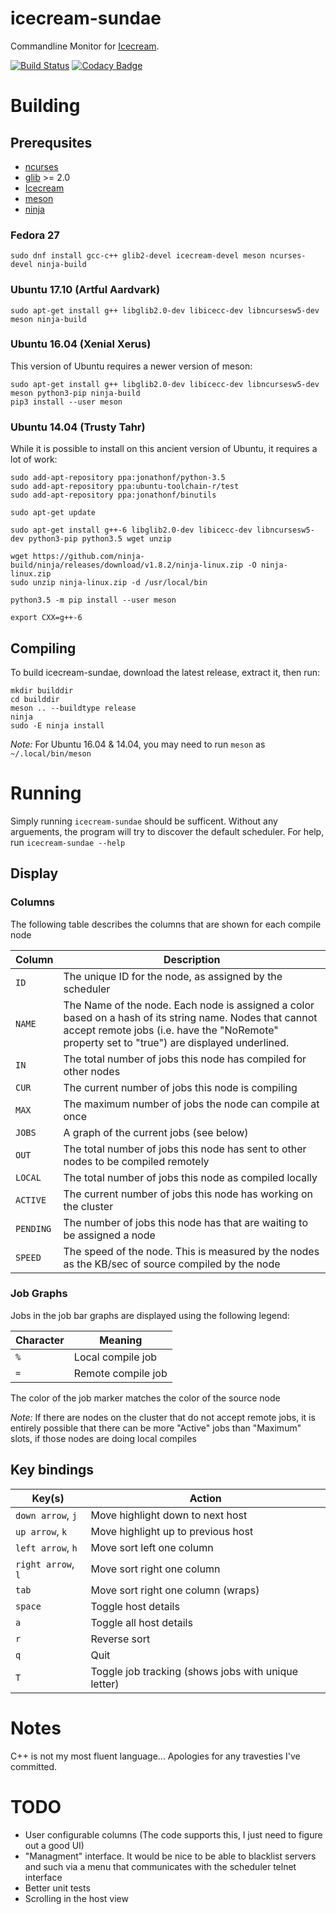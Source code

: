 # icecream-sundae
Commandline Monitor for [Icecream](https://github.com/icecc/icecream).

[![Build Status](https://travis-ci.org/JPEWdev/icecream-sundae.svg?branch=master)](https://travis-ci.org/JPEWdev/icecream-sundae)
[![Codacy Badge](https://api.codacy.com/project/badge/Grade/9e75106b1701452488d361efe2d1ad88)](https://www.codacy.com/app/JPEWdev/icecream-sundae?utm_source=github.com&amp;utm_medium=referral&amp;utm_content=JPEWdev/icecream-sundae&amp;utm_campaign=Badge_Grade)

# Building

## Prerequsites
* [ncurses](https://www.gnu.org/software/ncurses/ncurses.html)
* [glib](https://developer.gnome.org/glib/stable/) >= 2.0
* [Icecream](https://github.com/icecc/icecream)
* [meson](http://mesonbuild.com/)
* [ninja](https://ninja-build.org/)

### Fedora 27
```shell
sudo dnf install gcc-c++ glib2-devel icecream-devel meson ncurses-devel ninja-build
```

### Ubuntu 17.10 (Artful Aardvark)
```shell
sudo apt-get install g++ libglib2.0-dev libicecc-dev libncursesw5-dev meson ninja-build
```

### Ubuntu 16.04 (Xenial Xerus)
This version of Ubuntu requires a newer version of meson:

```shell
sudo apt-get install g++ libglib2.0-dev libicecc-dev libncursesw5-dev meson python3-pip ninja-build
pip3 install --user meson
```

### Ubuntu 14.04 (Trusty Tahr)
While it is possible to install on this ancient version of Ubuntu, it requires a lot of work:

```shell
sudo add-apt-repository ppa:jonathonf/python-3.5
sudo add-apt-repository ppa:ubuntu-toolchain-r/test
sudo add-apt-repository ppa:jonathonf/binutils

sudo apt-get update

sudo apt-get install g++-6 libglib2.0-dev libicecc-dev libncursesw5-dev python3-pip python3.5 wget unzip

wget https://github.com/ninja-build/ninja/releases/download/v1.8.2/ninja-linux.zip -O ninja-linux.zip
sudo unzip ninja-linux.zip -d /usr/local/bin

python3.5 -m pip install --user meson

export CXX=g++-6
```

## Compiling
To build icecream-sundae, download the latest release, extract it, then run:
```
mkdir builddir
cd builddir
meson .. --buildtype release
ninja
sudo -E ninja install
```

*Note:* For Ubuntu 16.04 & 14.04, you may need to run `meson` as `~/.local/bin/meson`

# Running

Simply running `icecream-sundae` should be sufficent. Without any arguements, the program will try to
discover the default scheduler. For help, run `icecream-sundae --help`

## Display


### Columns

The following table describes the columns that are shown for each compile node

| Column        | Description                                                                       |
|---------------|-----------------------------------------------------------------------------------|
| `ID`          | The unique ID for the node, as assigned by the scheduler                          |
| `NAME`        | The Name of the node. Each node is assigned a color based on a hash of its string name. Nodes that cannot accept remote jobs (i.e. have the "NoRemote" property set to "true") are displayed underlined. |
| `IN`          | The total number of jobs this node has compiled for other nodes                   |
| `CUR`         | The current number of jobs this node is compiling                                 |
| `MAX`         | The maximum number of jobs the node can compile at once                           |
| `JOBS`        | A graph of the current jobs (see below)                                           |
| `OUT`         | The total number of jobs this node has sent to other nodes to be compiled remotely|
| `LOCAL`       | The total number of jobs this node as compiled locally                            |
| `ACTIVE`      | The current number of jobs this node has working on the cluster                   |
| `PENDING`     | The number of jobs this node has that are waiting to be assigned a node           |
| `SPEED`       | The speed of the node. This is measured by the nodes as the KB/sec of source compiled by the node |

### Job Graphs
Jobs in the job bar graphs are displayed using the following legend:

| Character | Meaning               |
|-----------|-----------------------|
| `%`       | Local compile job     |
| `=`       | Remote compile job    |

The color of the job marker matches the color of the source node

*Note:* If there are nodes on the cluster that do not accept remote jobs, it is entirely possible that there can be
more "Active" jobs than "Maximum" slots, if those nodes are doing local compiles

## Key bindings

| Key(s)            | Action                                                |
|-------------------|-------------------------------------------------------|
| `down arrow`, `j` | Move highlight down to next host                      |
| `up arrow`, `k`   | Move highlight up to previous host                    |
| `left arrow`, `h` | Move sort left one column                             |
| `right arrow`, `l`| Move sort right one column                            |
| `tab`             | Move sort right one column (wraps)                    |
| `space`           | Toggle host details                                   |
| `a`               | Toggle all host details                               |
| `r`               | Reverse sort                                          |
| `q`               | Quit                                                  |
| `T`               | Toggle job tracking (shows jobs with unique letter)   |

# Notes

C++ is not my most fluent language... Apologies for any travesties I've committed.

# TODO

* User configurable columns (The code supports this, I just need to figure out a good UI)
* "Managment" interface. It would be nice to be able to blacklist servers and such via a menu that communicates with the scheduler telnet interface
* Better unit tests
* Scrolling in the host view
